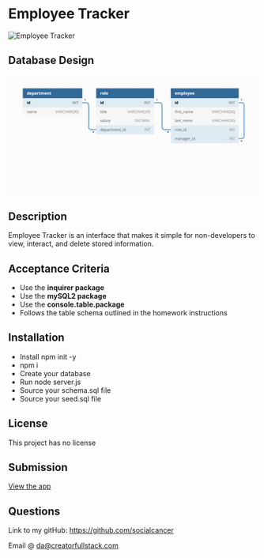 # Employee Tracker

![Employee Tracker](/assets/main.gif)

## Database Design

![Provided Design](/assets/starting-database-design.jpg)

## Description

Employee Tracker is an interface that makes it simple for non-developers to view, interact, and delete stored information.

## Acceptance Criteria

- Use the **inquirer package**
- Use the **mySQL2 package**
- Use the **console.table.package**
- Follows the table schema outlined in the homework instructions

## Installation

- Install npm init -y
- npm i
- Create your database
- Run node server.js
- Source your schema.sql file
- Source your seed.sql file

## License

This project has no license

## Submission

[View the app](https://drive.google.com/file/d/19lu_yEvQxo-th3ILA5MIkFB443CjFZ7j/view?usp=sharing)

## Questions

Link to my gitHub: https://github.com/socialcancer

Email @ da@creatorfullstack.com
